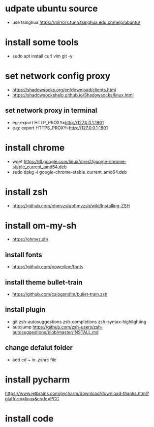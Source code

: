# udpate ubuntu source
- use tsinghua https://mirrors.tuna.tsinghua.edu.cn/help/ubuntu/

# install some tools
- sudo apt install curl vim git -y

# set network config proxy
- https://shadowsocks.org/en/download/clients.html
- https://shadowsockshelp.github.io/Shadowsocks/linux.html

## set network proxy in terminal
- eg: export HTTP_PROXY=http://127.0.0.1:1801
- e.g: export HTTPS_PROXY=http://127.0.0.1:1801
 
# install chrome
- wget https://dl.google.com/linux/direct/google-chrome-stable_current_amd64.deb
- sudo dpkg -i google-chrome-stable_current_amd64.deb

# install zsh
- https://github.com/ohmyzsh/ohmyzsh/wiki/Installing-ZSH
# install om-my-sh
- https://ohmyz.sh/
## install fonts
- https://github.com/powerline/fonts
## install theme bullet-train
- https://github.com/caiogondim/bullet-train.zsh
## install plugin
- git zsh-autosuggestions zsh-completions zsh-syntax-highlighting
- autojump https://github.com/zsh-users/zsh-autosuggestions/blob/master/INSTALL.md
## change defalut folder
- add cd ~ in .zshrc file

# install pycharm
https://www.jetbrains.com/pycharm/download/download-thanks.html?platform=linux&code=PCC
# install code
